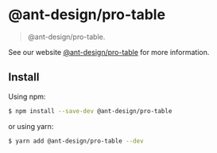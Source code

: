 # @ant-design/pro-table

> @ant-design/pro-table.

See our website [@ant-design/pro-table](https://umijs.org/plugins/table) for more information.

## Install

Using npm:

```bash
$ npm install --save-dev @ant-design/pro-table
```

or using yarn:

```bash
$ yarn add @ant-design/pro-table --dev
```
